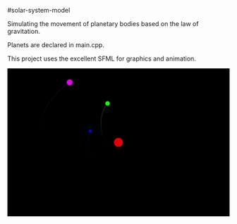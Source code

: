 #solar-system-model

Simulating the movement of planetary bodies based on the law of gravitation.

Planets are declared in main.cpp.

This project uses the excellent SFML for graphics and animation.

![demo gif](./demo.gif)